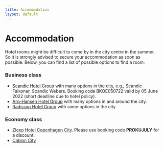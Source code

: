 ```yaml
---
title: Accommodation
layout: default
---
```


# Accommodation

Hotel rooms might be difficult to come by in the city centre in the summer. So it is strongly advised to secure your accommodation as soon as possible. Below, you can find a list of possible options to find a room:

### Business class
* [Scandic Hotel Group](https://www.scandichotels.dk/) with many options in the city, e.g., Scandic Falkoner, Scandic Webers. Booking code BKOE050722 valid by 05 June 2022 (short deadline due to hotel policy).
* [Arp-Hansen Hotel Group](https://www.arp-hansen.dk/) with many options in and around the city.
* [Radisson Hotel Group](https://www.radissonhotels.com/) with some options in the city.

### Economy class
* [Zleep Hotel Copenhagen City](https://www.zleep.com/en/hotel/copenhagen-city/). Please use booking code **PROKUJULY** for a discount.
* [Cabinn City](https://www.cabinn.com/hotel/cabinn-city)